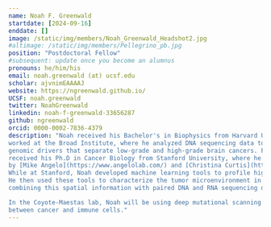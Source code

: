 ```yaml
---
name: Noah F. Greenwald
startdate: [2024-09-16]
enddate: []
image: /static/img/members/Noah_Greenwald_Headshot2.jpg
#altimage: /static/img/members/Pellegrino_pb.jpg
position: "Postdoctoral Fellow"
#subsequent: update once you become an alumnus
pronouns: he/him/his
email: noah.greenwald (at) ucsf.edu
scholar: ajvnimEAAAAJ
website: https://ngreenwald.github.io/
UCSF: noah.greenwald
twitter: NoahGreenwald
linkedin: noah-f-greenwald-33656287
github: ngreenwald
orcid: 0000-0002-7836-4379
description: "Noah received his Bachelor's in Biophysics from Harvard University. He then
worked at the Broad Institute, where he analyzed DNA sequencing data to identify the 
genomic drivers that separate low-grade and high-grade brain cancers. Following his work at the Broad, he 
received his Ph.D in Cancer Biology from Stanford University, where he was co-advised
by [Mike Angelo](https://www.angelolab.com/) and [Christina Curtis](https://med.stanford.edu/curtislab.html). 
While at Stanford, Noah developed machine learning tools to profile highly-multiplexed imaging data. 
He then used these tools to characterize the tumor microenvironment in breast cancer patient samples,
combining this spatial information with paired DNA and RNA sequencing data to predict patient response to immunotherapy.

In the Coyote-Maestas lab, Noah will be using deep mutational scanning to understand the cross talk
between cancer and immune cells."
---
```

